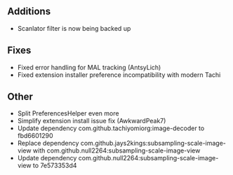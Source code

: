 <!-- Formatting
## Additions

## Changes

## Fixes

## Other
-->
## Additions
- Scanlator filter is now being backed up

## Fixes
- Fixed error handling for MAL tracking (AntsyLich)
- Fixed extension installer preference incompatibility with modern Tachi

## Other
- Split PreferencesHelper even more
- Simplify extension install issue fix (AwkwardPeak7)
- Update dependency com.github.tachiyomiorg:image-decoder to fbd6601290
- Replace dependency com.github.jays2kings:subsampling-scale-image-view with com.github.null2264:subsampling-scale-image-view
- Update dependency com.github.null2264:subsampling-scale-image-view to 7e573353d4
